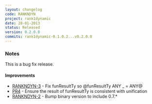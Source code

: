 ```yaml
---
layout: changelog
code: RANKNDYN
project: rank1dynamic
date: 28-01-2013
status: Released
version: 0.2.0.0
commits: rank1dynamic-0.1.0.2...v0.2.0.0
---
```


### Notes

This is a bug fix release.

#### Improvements

* [RANKNDYN-3](https://cloud-haskell.atlassian.net/browse/RANKNDYN-3) - Fix funResultTy so @funResultTy ANY _ = ANY@
* [PR4](https://github.com/haskell-distributed/rank1dynamic/pull/4) - Ensure the result of funResultTy is consistent with unification
* [RANKNDYN-2](https://cloud-haskell.atlassian.net/browse/RANKNDYN-2) - Bump binary version to include 0.7.*
